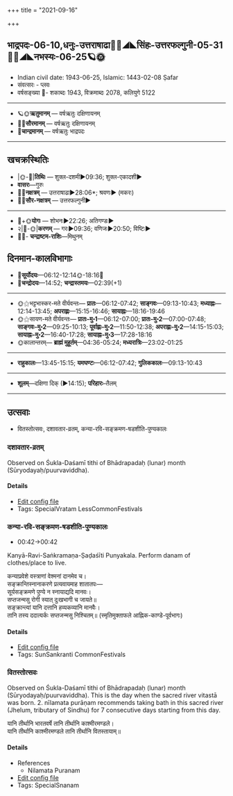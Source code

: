 +++
title = "2021-09-16"

+++
## भाद्रपदः-06-10,धनुः-उत्तराषाढा🌛🌌◢◣सिंहः-उत्तरफल्गुनी-05-31🌌🌞◢◣नभस्यः-06-25🪐🌞
- Indian civil date: 1943-06-25, Islamic: 1443-02-08 Ṣafar
- संवत्सरः - प्लवः
- वर्षसङ्ख्या 🌛- शकाब्दः 1943, विक्रमाब्दः 2078, कलियुगे 5122
___________________
- 🪐🌞**ऋतुमानम्** — वर्षऋतुः दक्षिणायनम्
- 🌌🌞**सौरमानम्** — वर्षऋतुः दक्षिणायनम्
- 🌛**चान्द्रमानम्** — वर्षऋतुः भाद्रपदः
___________________


## खचक्रस्थितिः
- |🌞-🌛|**तिथिः** — शुक्ल-दशमी►09:36; शुक्ल-एकादशी►  
- **वासरः**—गुरुः  
- 🌌🌛**नक्षत्रम्** — उत्तराषाढा►28:06*; श्रवणः► (मकरः)  
- 🌌🌞**सौर-नक्षत्रम्** — उत्तरफल्गुनी►  
___________________
- 🌛+🌞**योगः** — शोभनः►22:26; अतिगण्डः►  
- २|🌛-🌞|**करणम्** — गरः►09:36; वणिजः►20:50; विष्टिः►  
- 🌌🌛- **चन्द्राष्टम-राशिः**—मिथुनम्  


## दिनमान-कालविभागाः
- 🌅**सूर्योदयः**—06:12-12:14🌞️-18:16🌇  
- 🌛**चन्द्रोदयः**—14:52; **चन्द्रास्तमयः**—02:39(+1)  
___________________
- 🌞⚝भट्टभास्कर-मते वीर्यवन्तः— **प्रातः**—06:12-07:42; **साङ्गवः**—09:13-10:43; **मध्याह्नः**—12:14-13:45; **अपराह्णः**—15:15-16:46; **सायाह्नः**—18:16-19:46  
- 🌞⚝सायण-मते वीर्यवन्तः— **प्रातः-मु॰1**—06:12-07:00; **प्रातः-मु॰2**—07:00-07:48; **साङ्गवः-मु॰2**—09:25-10:13; **पूर्वाह्णः-मु॰2**—11:50-12:38; **अपराह्णः-मु॰2**—14:15-15:03; **सायाह्नः-मु॰2**—16:40-17:28; **सायाह्नः-मु॰3**—17:28-18:16  
- 🌞कालान्तरम्— **ब्राह्मं मुहूर्तम्**—04:36-05:24; **मध्यरात्रिः**—23:02-01:25  
___________________
- **राहुकालः**—13:45-15:15; **यमघण्टः**—06:12-07:42; **गुलिककालः**—09:13-10:43  
___________________
- **शूलम्**—दक्षिणा दिक् (►14:15); **परिहारः**–तैलम्  
___________________

## उत्सवाः
- वितस्तोत्सवः, दशावतार-व्रतम्, कन्या-रवि-सङ्क्रमण-षडशीति-पुण्यकालः
### दशावतार-व्रतम्

Observed on Śukla-Daśamī tithi of Bhādrapadaḥ (lunar) month (Sūryodayaḥ/puurvaviddha). 

#### Details
- [Edit config file](https://github.com/jyotisham/adyatithi/tree/master/devatA/vaiShNava/lunar_month/tithi/06/10/dazAvatAra-vratam.toml)
- Tags: SpecialVratam LessCommonFestivals


### कन्या-रवि-सङ्क्रमण-षडशीति-पुण्यकालः
- 00:42→00:42

Kanyā-Ravi-Saṅkramaṇa-Ṣaḍaśīti Punyakala. Perform danam of clothes/place to live.

कन्याप्रवेशे वस्त्राणां वेश्मनां दानमेव च।  
सङ्क्रान्तिस्नानाकरणे प्रत्यवायमाह शातातपः—  
सूर्यसङ्क्रमणे पुण्ये न स्नायाद्यदि मानवः।  
सप्तजन्मसु रोगी स्यात् दुःखभागी च जायते॥  
सङ्क्रान्त्यां यानि दत्तानि हव्यकव्यानि मानवैः।  
तानि तस्य ददात्यर्कः सप्तजन्मसु निश्चितम्॥ (स्मृतिमुक्ताफले आह्निक-काण्डे-पूर्वभागः)



#### Details
- [Edit config file](https://github.com/jyotisham/adyatithi/tree/master/time_focus/sankrAnti/description_only/kanyA-ravi-saGkramaNa-SaDazIti-puNyakAlaH.toml)
- Tags: SunSankranti CommonFestivals


### वितस्तोत्सवः

Observed on Śukla-Daśamī tithi of Bhādrapadaḥ (lunar) month (Sūryodayaḥ/puurvaviddha). This is the day when the sacred river vitastā was born. 2.  nīlamata purāṇam recommends taking bath in this sacred river (Jhelum, tributary of Sindhu) for 7 consecutive days starting from this day.

यानि तीर्थानि भारतवर्षे तानि तीर्थानि काश्मीरमण्डले।  
यानि तीर्थानि काश्मीरमण्डले तानि तीर्थानि वितस्तायाम्॥



#### Details
- References
  - Nilamata Puranam
- [Edit config file](https://github.com/jyotisham/adyatithi/tree/master/devatA/nadI/lunar_month/tithi/06/10/vitastOtsavaH.toml)
- Tags: SpecialSnanam


